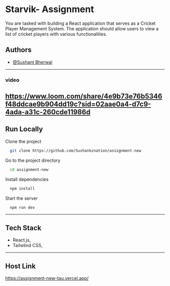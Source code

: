 

# Starvik- Assignment
You are tasked with building a React application that serves as a Cricket Player Management
System. The application should allow users to view a list of cricket players with various
functionalities.
## Authors

- [@Sushant Bherwal](https://www.github.com/sushankznation)
----
### video 
https://www.loom.com/share/4e9b73e76b5346f48ddcae9b904dd19c?sid=02aae0a4-d7c9-4ada-a31c-260cde11986d
----
## Run Locally

Clone the project

```bash
  git clone https://github.com/Sushankznation/assignment-new
```

Go to the project directory

```bash
  cd assignment-new
```

Install dependencies

```bash
  npm install
```

Start the server

```bash
  npm run dev
```
-----
## Tech Stack

- React.js,
- Tailwlind CSS,
-----

## Host Link 
https://assignment-new-tau.vercel.app/
```
```

